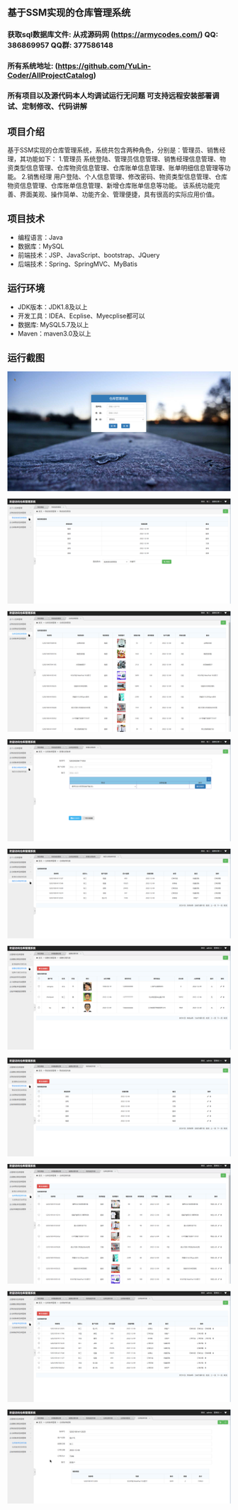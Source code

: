 ## 基于SSM实现的仓库管理系统

###  获取sql数据库文件: 从戎源码网 (https://armycodes.com/) QQ: 386869957 QQ群: 377586148
###  所有系统地址: (https://github.com/YuLin-Coder/AllProjectCatalog) 
###  所有项目以及源代码本人均调试运行无问题 可支持远程安装部署调试、定制修改、代码讲解

## 项目介绍
基于SSM实现的仓库管理系统，系统共包含两种角色，分别是：管理员、销售经理，其功能如下：
1.管理员
系统登陆、管理员信息管理、销售经理信息管理、物资类型信息管理、仓库物资信息管理、仓库账单信息管理、账单明细信息管理等功能。
2.销售经理
用户登陆、个人信息管理、修改密码、物资类型信息管理、仓库物资信息管理、仓库账单信息管理、新增仓库账单信息等功能。
该系统功能完善、界面美观、操作简单、功能齐全、管理便捷，具有很高的实际应用价值。

## 项目技术
- 编程语言：Java
- 数据库：MySQL
- 前端技术：JSP、JavaScript、bootstrap、JQuery
- 后端技术：Spring、SpringMVC、MyBatis

## 运行环境
- JDK版本：JDK1.8及以上
- 开发工具：IDEA、Ecplise、Myecplise都可以
- 数据库: MySQL5.7及以上
- Maven：maven3.0及以上

## 运行截图
![](screenshot/1.png)

![](screenshot/2.png)

![](screenshot/3.png)

![](screenshot/4.png)

![](screenshot/5.png)

![](screenshot/6.png)

![](screenshot/7.png)

![](screenshot/8.png)

![](screenshot/9.png)

![](screenshot/10.png)
